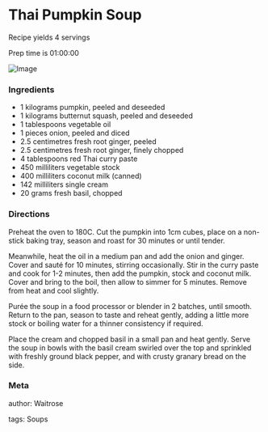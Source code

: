 # Thai Pumpkin Soup

Recipe yields 4 servings 

Prep time is 01:00:00 

![Image](thaipumpkinsoup.jpg)
### Ingredients
 * 1 kilograms pumpkin, peeled and deseeded
 * 1 kilograms butternut squash, peeled and deseeded
 * 1 tablespoons vegetable oil
 * 1 pieces onion, peeled and diced
 * 2.5 centimetres fresh root ginger, peeled
 * 2.5 centimetres fresh root ginger, finely chopped
 * 4 tablespoons red Thai curry paste
 * 450 milliliters vegetable stock
 * 400 milliliters coconut milk (canned)
 * 142 milliliters single cream
 * 20 grams fresh basil, chopped

### Directions

Preheat the oven to 180C.  Cut the pumpkin into 1cm cubes, place on a non-stick baking tray, season and roast for 30 minutes or until tender.

Meanwhile, heat the oil in a medium pan and add the onion and ginger. Cover and sauté for 10 minutes, stirring occasionally. Stir in the curry paste and cook for 1-2 minutes, then add the pumpkin, stock and coconut milk. Cover and bring to the boil, then allow to simmer for 5 minutes. Remove from heat and cool slightly.

Purée the soup in a food processor or blender in 2 batches, until smooth. Return to the pan, season to taste and reheat gently, adding a little more stock or boiling water for a thinner consistency if required.

Place the cream and chopped basil in a small pan and heat gently. Serve the soup in bowls with the basil cream swirled over the top and sprinkled with freshly ground black pepper, and with crusty granary bread on the side.

### Meta
author: Waitrose

tags: Soups

